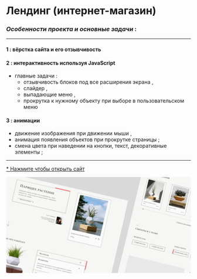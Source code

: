 # Лендинг (интернет-магазин)

### _Особенности проекта и основные задачи_ : 
***

#### 1 : вёрстка сайта и его отзывчивость
#### 2 : интерактивность используя JavaScript
* главные задачи :
  * отзывчивость блоков под все расширения экрана , 
  * слайдер , 
  * выпадающие меню , 
  * прокрутка к нужному объекту при выборе в пользовательском меню 
#### 3 : анимации
* движение изображения при движении мыши , 
* анимация появления объектов при прокрутке страницы ;
* смена цвета при наведении на кнопки, текст, декоративные элементы ;

***

[* Нажмите чтобы открыть сайт](https://arinawebsite.github.io/levipot/)

![Изображение](/img/liver.webp)